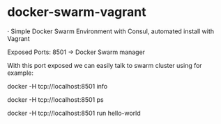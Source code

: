 # docker-swarm-vagrant

· Simple Docker Swarm Environment with Consul, automated install with Vagrant

Exposed Ports:
8501 -> Docker Swarm manager

With this port exposed we can easily talk to swarm cluster using for example:

docker -H tcp://localhost:8501 info

docker -H tcp://localhost:8501 ps

docker -H tcp://localhost:8501 run hello-world
